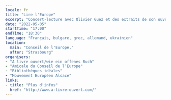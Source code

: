 ```yaml
---
locale: fr
title: "Lire l'Europe"
excerpt: "Concert-lecture avec Olivier Guez et des extraits de son ouvrage collectif « Le Grandtour », conçu comme un « autoportrait de l’Europe par ses écrivains » qui, avec des musiciens Ukrainiens, reprend le flambeau d'illustres prédécesseurs Albert Schweitzer et Pablo Casals."
date: "2022-05-05"
startTime: "17:00"
endTime: "18:30"
language: "Français, bulgare, grec, allemand, ukrainien"
location:
  main: "Conseil de l'Europe,"
  after: "Strasbourg"
organisers:
- "A livre ouvert/wie ein offenes Buch"
- "Amicale du Conseil de l’Europe"
- "Bibliothèques idéales"
- "Mouvement Européen Alsace"
links:
- title: "Plus d'infos"
  href: "http://www.a-livre-ouvert.com/"
---
```

